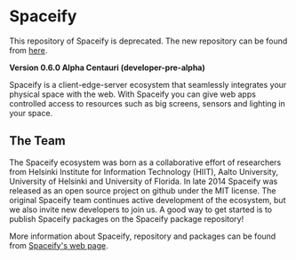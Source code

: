 Spaceify
========

This repository of Spaceify is deprecated. The new repository can be found from [here](https://github.com/spaceify/spaceifyedge).

**Version 0.6.0 Alpha Centauri (developer-pre-alpha)**

Spaceify is a client-edge-server ecosystem that seamlessly integrates your physical space with the web. With Spaceify you can give web apps controlled access to resources such as big screens, sensors and lighting in your space.

The Team
--------

The Spaceify ecosystem was born as a collaborative effort of researchers from Helsinki Institute for Information Technology (HIIT), Aalto University, University of Helsinki and University of Florida. In late 2014 Spaceify was released as an open source project on github under the MIT license. The original Spaceify team continues active development of the ecosystem, but we also invite new developers to join us. A good way to get started is to publish Spaceify packages on the Spaceify package repository! 

More information about Spaceify, repository and packages can be found from [Spaceify's web page](http://spaceify.org).
